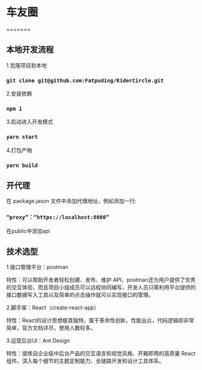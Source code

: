 # 车友圈
=======

## 本地开发流程

1.克隆项目到本地

### `git clone git@github.com:Fatpuding/RiderCircle.git`

2.安装依赖

### `npm i`

3.启动进入开发模式

### `yarn start`

4.打包产物

### `yarn build`

## 开代理

在 package.jason 文件中添加代理地址，例如添加一行:

### `“proxy”：“https://localhost:8080”`

在public中添加api

## 技术选型

1.接口管理平台：postman 

特性：可以帮助开发者轻松创建、发布、维护 API，postman还为用户提供了优秀的交互体验，而且项目小组成员可以远程协同编写，开发人员只需利用平台提供的接口数据写入工具以及简单的点击操作就可以实现接口的管理。

2.脚手架：React（create-react-app）

特性：React的设计思想极其独特，属于革命性创新，性能出众，代码逻辑却非常简单，官方文档详尽，使用人数较多。

3.运营后台UI：Ant Design

特性：提炼自企业级中后台产品的交互语言和视觉风格、开箱即用的高质量 React 组件、深入每个细节的主题定制能力、全链路开发和设计工具体系。
